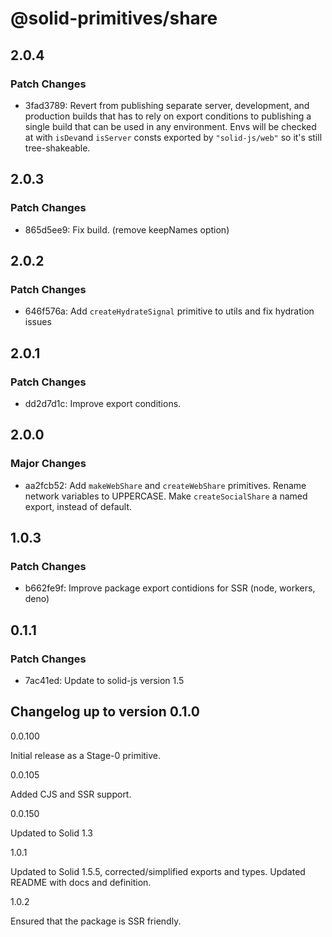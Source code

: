 # @solid-primitives/share

## 2.0.4

### Patch Changes

- 3fad3789: Revert from publishing separate server, development, and production builds that has to rely on export conditions
  to publishing a single build that can be used in any environment.
  Envs will be checked at with `isDev`and `isServer` consts exported by `"solid-js/web"` so it's still tree-shakeable.

## 2.0.3

### Patch Changes

- 865d5ee9: Fix build. (remove keepNames option)

## 2.0.2

### Patch Changes

- 646f576a: Add `createHydrateSignal` primitive to utils and fix hydration issues

## 2.0.1

### Patch Changes

- dd2d7d1c: Improve export conditions.

## 2.0.0

### Major Changes

- aa2fcb52: Add `makeWebShare` and `createWebShare` primitives. Rename network variables to UPPERCASE. Make `createSocialShare` a named export, instead of default.

## 1.0.3

### Patch Changes

- b662fe9f: Improve package export contidions for SSR (node, workers, deno)

## 0.1.1

### Patch Changes

- 7ac41ed: Update to solid-js version 1.5

## Changelog up to version 0.1.0

0.0.100

Initial release as a Stage-0 primitive.

0.0.105

Added CJS and SSR support.

0.0.150

Updated to Solid 1.3

1.0.1

Updated to Solid 1.5.5, corrected/simplified exports and types. Updated README with docs and definition.

1.0.2

Ensured that the package is SSR friendly.
